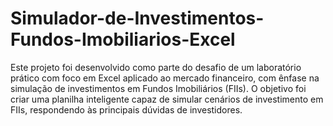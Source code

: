 # Simulador-de-Investimentos-Fundos-Imobiliarios-Excel
Este projeto foi desenvolvido como parte do desafio de um laboratório prático com foco em Excel aplicado ao mercado financeiro, com ênfase na simulação de investimentos em Fundos Imobiliários (FIIs).  O objetivo foi criar uma planilha inteligente capaz de simular cenários de investimento em FIIs, respondendo às principais dúvidas de investidores.
